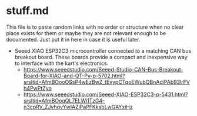 # stuff.md
This file is to paste random links with no order or structure when no clear place exists for them or maybe they are not relevant enough to be documented. Just put it in here in case it is useful later.

- Seeed XIAO ESP32C3 microcontroller connected to a matching CAN bus breakout board. These boards provide a compact and inexpensive way to interface with the kart's electronics.
    - https://www.seeedstudio.com/Seeed-Studio-CAN-Bus-Breakout-Board-for-XIAO-and-QT-Py-p-5702.html?srsltid=AfmBOooOSsP4wEzBwZ_tEvypCTqoEWubQBnAdiPAb93lrFVh4PwPtZyo
    - https://www.seeedstudio.com/Seeed-XIAO-ESP32C3-p-5431.html?srsltid=AfmBOoqQL7ELWi1TzG4-n3cpRV_ZJvhqvYwIAZiPaPFKksbLwGAYxiHz

